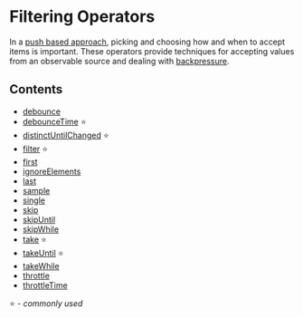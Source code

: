 # Filtering Operators

In a [push based approach](http://reactivex.io/rxjs/manual/overview.html#pull-versus-push), picking and choosing how and when to accept items is important.
These operators provide techniques for accepting values from an observable source and dealing with [backpressure](https://github.com/Reactive-Extensions/RxJS/blob/master/doc/gettingstarted/backpressure.md).

## Contents
* [debounce](debounce.md)
* [debounceTime](debouncetime.md) :star:
* [distinctUntilChanged](distinctuntilchanged.md) :star:
* [filter](filter.md) :star:
* [first](first.md)
* [ignoreElements](ignoreelements.md)
* [last](last.md)
* [sample](sample.md)
* [single](single.md)
* [skip](skip.md)
* [skipUntil](skipuntil.md)
* [skipWhile](skipwhile.md)
* [take](take.md) :star:
* [takeUntil](takeuntil.md) :star:
* [takeWhile](takewhile.md)
* [throttle](throttle.md)
* [throttleTime](throttletime.md)

:star: - *commonly used*

